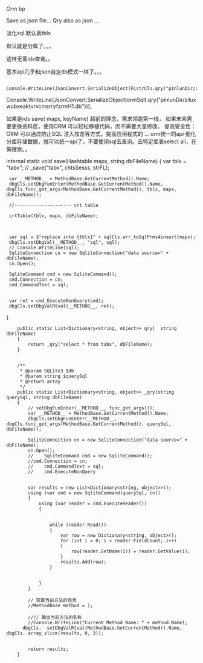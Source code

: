 Orm bp

Save as json file...
Qry also as json ...


淡化sql.默认表tblx

默认就是分库了。。。


这样无需idx查询。。

基本api几乎和json自定db模式一样了。。。

     Console.WriteLine(JsonConvert.SerializeObject(FLstrCls.qry("pinlunDir/ziluxwubxeaktvrvcmsrryfzrmH13json")));

   Console.WriteLine(JsonConvert.SerializeObject(ormSqlt.qry("pinlunDir/ziluxwubxeaktvrvcmsrryfzrmH1.db")));

如果是rds
save( mapx,  keyName)
超前的理念，需求领跑第一线，
如果未来需要更换资料库，使用ORM 可以轻松移植代码，而不需要大量修改。 提高安全性：ORM 可以通过防止SQL 注入攻击等方式，提高应用程式的 ...
orm统一的api
细化分库存储数据，就可以统一api了，不要使用sql去查询。去特定库表select all，在做搜索。。
               


 internal static void save(Hashtable mapx, string dbFileName)
 {
     var tblx = "tabx";
 //    _save("tabx", chtsSesss, strFL);

     var __METHOD__ = MethodBase.GetCurrentMethod().Name;
     dbgCls.setDbgFunEnter(MethodBase.GetCurrentMethod().Name, dbgCls.func_get_args(MethodBase.GetCurrentMethod(), tblx, mapx, dbFileName));

     //--------------------- crt table

     crtTable(tblx, mapx, dbFileName);



     var sql = $"replace into {tblx}" + sqlCls.arr_toSqlPrms4insert(mapx);
     dbgCls.setDbgVal(__METHOD__, "sql", sql);
     // Console.WriteLine(sql);
     SqliteConnection cn = new SqliteConnection("data source=" + dbFileName);
     cn.Open();

     SqliteCommand cmd = new SqliteCommand();
     cmd.Connection = cn;
     cmd.CommandText = sql;


     var ret = cmd_ExecuteNonQuery(cmd);
     dbgCls.setDbgValRtval(__METHOD__, ret);
 }



        public static List<Dictionary<string, object>> qry(  string dbFileName)
        {
            return _qry("select * from tabx", dbFileName);
        }


        /**
         * @param SQLite3 $db
         * @param string $querySql
         * @return array
         */
        public static List<Dictionary<string, object>> _qry(string querySql, string dbFileName)
        {
            // setDbgFunEnter(__METHOD__, func_get_args());
            var __METHOD__ = MethodBase.GetCurrentMethod().Name;
            dbgCls.setDbgFunEnter(__METHOD__, dbgCls.func_get_args(MethodBase.GetCurrentMethod(), querySql, dbFileName));

            SqliteConnection cn = new SqliteConnection("data source=" + dbFileName);
            cn.Open();
            //    SqliteCommand cmd = new SqliteCommand();
            //cmd.Connection = cn;
            //    cmd.CommandText = sql;
            //    cmd.ExecuteNonQuery


            var results = new List<Dictionary<string, object>>();
            using (var cmd = new SqliteCommand(querySql, cn))
            {
                using (var reader = cmd.ExecuteReader())
                {


                    while (reader.Read())
                    {
                        var row = new Dictionary<string, object>();
                        for (int i = 0; i < reader.FieldCount; i++)
                        {
                            row[reader.GetName(i)] = reader.GetValue(i);
                        }
                        results.Add(row);
                    }


                }
            }

            // 获取当前方法的信息
            //MethodBase method = );

            //// 输出当前方法的名称
            //Console.WriteLine("Current Method Name: " + method.Name);
          dbgCls.  setDbgValRtval(MethodBase.GetCurrentMethod().Name, dbgCls. array_slice(results, 0, 3));


            return results;
        }
